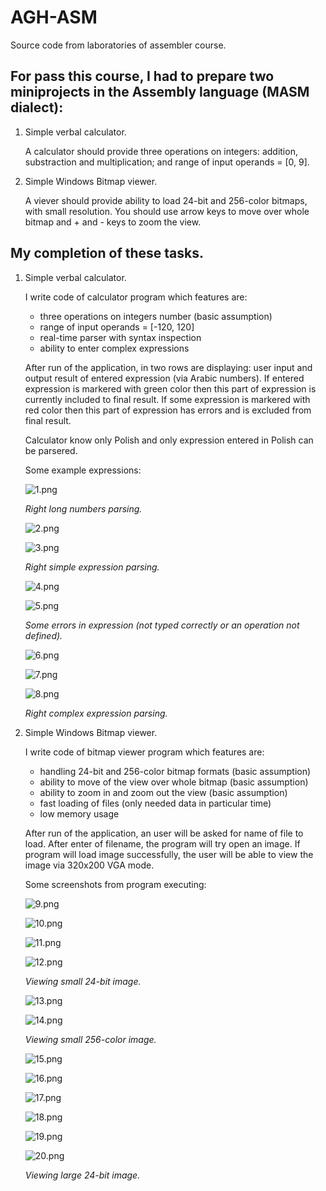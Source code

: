 # AGH-ASM
Source code from laboratories of assembler course.

## For pass this course, I had to prepare two miniprojects in the Assembly language (MASM dialect):

1. Simple verbal calculator.

    A calculator should provide three operations on integers: addition, substraction and multiplication;
    and range of input operands = [0, 9].

1. Simple Windows Bitmap viewer.

    A viever should provide ability to load 24-bit and 256-color bitmaps, with small resolution.
    You should use arrow keys to move over whole bitmap and + and - keys to zoom the view.

## My completion of these tasks.

1. Simple verbal calculator.

    I write code of calculator program which features are:
    * three operations on integers number (basic assumption)
    * range of input operands = [-120, 120]
    * real-time parser with syntax inspection
    * ability to enter complex expressions

    After run of the application, in two rows are displaying: user input and output result of entered expression (via Arabic numbers). If entered expression is markered with green color then this part of expression is currently included to final result. If some expression is markered with red color then this part of expression has errors and is excluded from final result.

    Calculator know only Polish and only expression entered in Polish can be parsered.

    Some example expressions:
    
    ![1.png](./doc/1.png)
    
    <i>Right long numbers parsing.</i>
    
    ![2.png](./doc/2.png)
    
    ![3.png](./doc/3.png)
    
    <i>Right simple expression parsing.</i>
    
    ![4.png](./doc/4.png)
    
    ![5.png](./doc/5.png)
    
    <i>Some errors in expression (not typed correctly or an operation not defined).</i>
    
    ![6.png](./doc/6.png)
    
    ![7.png](./doc/7.png)
    
    ![8.png](./doc/8.png)
    
    <i>Right complex expression parsing.</i>

1. Simple Windows Bitmap viewer.

    I write code of bitmap viewer program which features are:
    * handling 24-bit and 256-color bitmap formats (basic assumption)
    * ability to move of the view over whole bitmap (basic assumption)
    * ability to zoom in and zoom out the view (basic assumption)
    * fast loading of files (only needed data in particular time)
    * low memory usage

    After run of the application, an user will be asked for name of file to load. After enter of filename, the program will try open an image. If program will load image successfully, the user will be able to view the image via 320x200 VGA mode.

    Some screenshots from program executing:
    
    ![9.png](./doc/9.png)
    
    ![10.png](./doc/10.png)
    
    ![11.png](./doc/11.png)
    
    ![12.png](./doc/12.png)
    
    <i>Viewing small 24-bit image.</i>
    
    ![13.png](./doc/13.png)
    
    ![14.png](./doc/14.png)
    
    <i>Viewing small 256-color image.</i>
    
    ![15.png](./doc/15.png)
    
    ![16.png](./doc/16.png)
    
    ![17.png](./doc/17.png)
    
    ![18.png](./doc/18.png)
    
    ![19.png](./doc/19.png)
    
    ![20.png](./doc/20.png)
    
    <i>Viewing large 24-bit image.</i>

